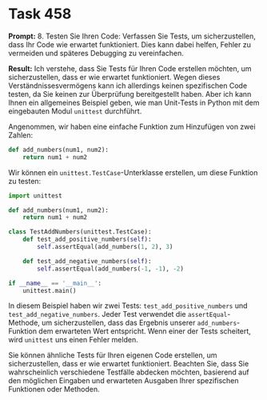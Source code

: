 # Task 458

**Prompt:** 8. Testen Sie Ihren Code: Verfassen Sie Tests, um sicherzustellen, dass Ihr Code wie erwartet funktioniert. Dies kann dabei helfen, Fehler zu vermeiden und späteres Debugging zu vereinfachen.

**Result:**
Ich verstehe, dass Sie Tests für Ihren Code erstellen möchten, um sicherzustellen, dass er wie erwartet funktioniert. Wegen dieses Verständnissesvermögens kann ich allerdings keinen spezifischen Code testen, da Sie keinen zur Überprüfung bereitgestellt haben. Aber ich kann Ihnen ein allgemeines Beispiel geben, wie man Unit-Tests in Python mit dem eingebauten Modul `unittest` durchführt.

Angenommen, wir haben eine einfache Funktion zum Hinzufügen von zwei Zahlen:

```python
def add_numbers(num1, num2):
    return num1 + num2
```

Wir können ein `unittest.TestCase`-Unterklasse erstellen, um diese Funktion zu testen:

```python
import unittest

def add_numbers(num1, num2):
    return num1 + num2

class TestAddNumbers(unittest.TestCase):
    def test_add_positive_numbers(self):
        self.assertEqual(add_numbers(1, 2), 3)

    def test_add_negative_numbers(self):
        self.assertEqual(add_numbers(-1, -1), -2)

if __name__ == '__main__':
    unittest.main()
```

In diesem Beispiel haben wir zwei Tests: `test_add_positive_numbers` und `test_add_negative_numbers`. Jeder Test verwendet die `assertEqual`-Methode, um sicherzustellen, dass das Ergebnis unserer `add_numbers`-Funktion dem erwarteten Wert entspricht. Wenn einer der Tests scheitert, wird `unittest` uns einen Fehler melden. 

Sie können ähnliche Tests für Ihren eigenen Code erstellen, um sicherzustellen, dass er wie erwartet funktioniert. Beachten Sie, dass Sie wahrscheinlich verschiedene Testfälle abdecken möchten, basierend auf den möglichen Eingaben und erwarteten Ausgaben Ihrer spezifischen Funktionen oder Methoden.

